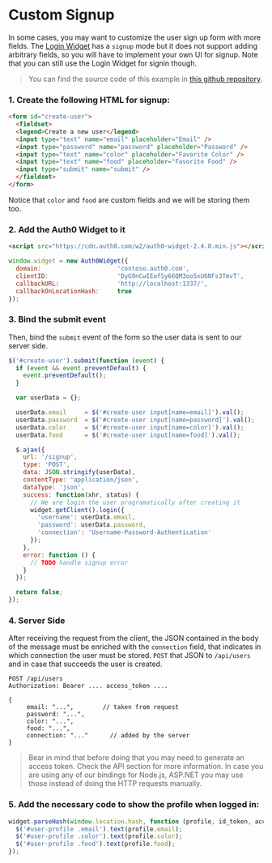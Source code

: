 # Custom Signup

In some cases, you may want to customize the user sign up form with more fields. The [Login Widget](login-widget2) has a `signup` mode but it does not support adding arbitrary fields, so you will have to implement your own UI for signup. Note that you can still use the Login Widget for signin though.

> You can find the source code of this example in [this github repository](https://github.com/auth0/custom-signup-sample).

### 1. Create the following HTML for signup:

```html
<form id="create-user">
  <fieldset>
  <legend>Create a new user</legend>
  <input type="text" name="email" placeholder="Email" />
  <input type="password" name="password" placeholder="Password" />
  <input type="text" name="color" placeholder="Favorite Color" />
  <input type="text" name="food" placeholder="Favorite Food" />
  <input type="submit" name="submit" />
  </fieldset>
</form>
```

Notice that `color` and `food` are custom fields and we will be storing them too.

### 2. Add the Auth0 Widget to it

```html
<script src="https://cdn.auth0.com/w2/auth0-widget-2.4.0.min.js"></script>
```

```js
window.widget = new Auth0Widget({
  domain:                     'contoso.auth0.com',
  clientID:                   'DyG9nCwIEofSy66QM3oo5xU6NFs3TmvT',
  callbackURL:                'http://localhost:1337/',
  callbackOnLocationHash:     true
});
```

### 3. Bind the submit event

Then, bind the `submit` event of the form so the user data is sent to our server side. 

```js
$('#create-user').submit(function (event) {
  if (event && event.preventDefault) {
    event.preventDefault();
  }

  var userData = {};

  userData.email     = $('#create-user input[name=email]').val();
  userData.password  = $('#create-user input[name=password]').val();
  userData.color     = $('#create-user input[name=color]').val();
  userData.food      = $('#create-user input[name=food]').val();

  $.ajax({
    url: '/signup',
    type: 'POST',
    data: JSON.stringify(userData),
    contentType: 'application/json',
    dataType: 'json',
    success: function(xhr, status) {
      // We are login the user programatically after creating it
      widget.getClient().login({
        'username': userData.email,
        'password': userData.password,
        'connection': 'Username-Password-Authentication'
      });
    },
    error: function () {
      // TODO handle signup error
    }
  });

  return false;
});
```


### 4. Server Side

After receiving the request from the client, the JSON contained in the body of the message must be enriched with the `connection` field, that indicates in which connection the user must be stored. `POST` that JSON to `/api/users` and in case that succeeds the user is created. 


	POST /api/users
    Authorization: Bearer .... access_token ....
    
    {
         email: "...",        // taken from request
         password: "...",
         color: "...",
         food: "...",
         connection: "..." 		// added by the server
    }

> Bear in mind that before doing that you may need to generate an access token. Check the API section for more information.
> In case you are using any of our bindings for Node.js, ASP.NET you may use those instead of doing the HTTP requests manually. 

### 5. Add the necessary code to show the profile when logged in:

```js
widget.parseHash(window.location.hash, function (profile, id_token, access_token, state) {
  $('#user-profile .email').text(profile.email);
  $('#user-profile .color').text(profile.color);
  $('#user-profile .food').text(profile.food);
});
```
